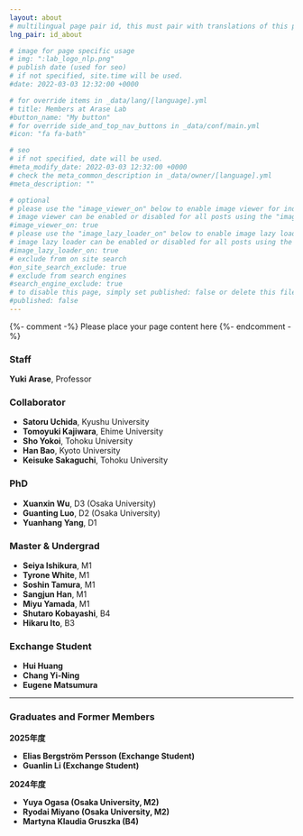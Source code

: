 ```yaml
---
layout: about
# multilingual page pair id, this must pair with translations of this page. (This name must be unique)
lng_pair: id_about

# image for page specific usage
# img: ":lab_logo_nlp.png"
# publish date (used for seo)
# if not specified, site.time will be used.
#date: 2022-03-03 12:32:00 +0000

# for override items in _data/lang/[language].yml
# title: Members at Arase Lab
#button_name: "My button"
# for override side_and_top_nav_buttons in _data/conf/main.yml
#icon: "fa fa-bath"

# seo
# if not specified, date will be used.
#meta_modify_date: 2022-03-03 12:32:00 +0000
# check the meta_common_description in _data/owner/[language].yml
#meta_description: ""

# optional
# please use the "image_viewer_on" below to enable image viewer for individual pages or posts (_posts/ or [language]/_posts folders).
# image viewer can be enabled or disabled for all posts using the "image_viewer_posts: true" setting in _data/conf/main.yml.
#image_viewer_on: true
# please use the "image_lazy_loader_on" below to enable image lazy loader for individual pages or posts (_posts/ or [language]/_posts folders).
# image lazy loader can be enabled or disabled for all posts using the "image_lazy_loader_posts: true" setting in _data/conf/main.yml.
#image_lazy_loader_on: true
# exclude from on site search
#on_site_search_exclude: true
# exclude from search engines
#search_engine_exclude: true
# to disable this page, simply set published: false or delete this file
#published: false
---
```


{%- comment -%} Please place your page content here {%- endcomment -%}

### Staff

**Yuki Arase**, Professor &ensp;<a href="mailto:arase@c.titech.ac.jp"><i class="fa fa-envelope" aria-hidden="true"></i></a>&ensp;<a href="https://yukiar.github.io/" target="_blank" rel="noopener noreferrer"><i class="fa fa-globe" aria-hidden="true"></i></a>&ensp;<a href="https://github.com/yukiar" target="_blank" rel="noopener noreferrer"><i class="fa fa-github" aria-hidden="true"></i></a>&ensp;<a href="https://twitter.com/Yuki_arase" target="_blank" rel="noopener noreferrer"><i class="fa fa-twitter" aria-hidden="true"></i></a>


### Collaborator
- **Satoru Uchida**, Kyushu University &ensp;<a href="http://flc.kyushu-u.ac.jp/~uchida/" target="_blank" rel="noopener noreferrer"><i class="fa fa-globe" aria-hidden="true"></i></a>
- **Tomoyuki Kajiwara**, Ehime University &ensp;<a href="https://sites.google.com/site/moguranosenshi/" target="_blank" rel="noopener noreferrer"><i class="fa fa-globe" aria-hidden="true"></i></a>
- **Sho Yokoi**, Tohoku University &ensp;<a href="https://www.cl.ecei.tohoku.ac.jp/~yokoi/" target="_blank" rel="noopener noreferrer"><i class="fa fa-globe" aria-hidden="true"></i></a>
- **Han Bao**, Kyoto University &ensp;<a href="https://hermite.jp/" target="_blank" rel="noopener noreferrer"><i class="fa fa-globe" aria-hidden="true"></i></a>
- **Keisuke Sakaguchi**, Tohoku University &ensp;<a href="https://keisuke-sakaguchi.github.io/" target="_blank" rel="noopener noreferrer"><i class="fa fa-globe" aria-hidden="true"></i></a>

### PhD
- **Xuanxin Wu**, D3 (Osaka University) &ensp;<a href="https://wuxuanxin.github.io/" target="_blank" rel="noopener noreferrer"><i class="fa fa-globe" aria-hidden="true"></i></a>
- **Guanting Luo**, D2 (Osaka University)
- **Yuanhang Yang**, D1 &ensp;<a href="https://ysngki.github.io/" target="_blank" rel="noopener noreferrer"><i class="fa fa-globe" aria-hidden="true"></i></a>

### Master & Undergrad
- **Seiya Ishikura**, M1
- **Tyrone White**, M1
- **Soshin Tamura**, M1 &ensp;<a href="mailto:tamura.soshin@gmail.com"><i class="fa fa-envelope" aria-hidden="true"></i></a>
- **Sangjun Han**, M1
- **Miyu Yamada**, M1 &ensp;<a href="https://miyu-y.github.io/template/index.html" target="_blank" rel="noopener noreferrer"><i class="fa fa-globe" aria-hidden="true"></i></a>
- **Shutaro Kobayashi**, B4
- **Hikaru Ito**, B3

### Exchange Student
- **Hui Huang**
- **Chang Yi-Ning**
- **Eugene Matsumura**

---
### Graduates and Former Members
**2025年度**
- **Elias Bergström Persson (Exchange Student)**
- **Guanlin Li (Exchange Student)**

**2024年度**
- **Yuya Ogasa (Osaka University, M2)**
- **Ryodai Miyano (Osaka University, M2)**
- **Martyna Klaudia Gruszka (B4)**

